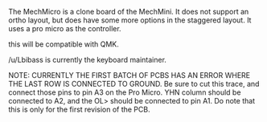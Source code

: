 The MechMicro is a clone board of the MechMini. It does not support an ortho layout, but does have some more options in the staggered layout. It uses a pro micro as the controller.

this will be compatible with QMK.

/u/Lbibass is currently the keyboard maintainer.  

NOTE: CURRENTLY THE FIRST BATCH OF PCBS HAS AN ERROR WHERE THE LAST ROW IS CONNECTED TO GROUND. Be sure to cut this trace, and connect those pins to pin A3 on the Pro Micro. YHN column should be connected to A2, and the OL> should be connected to pin A1. Do note that this is only for the first revision of the PCB.
